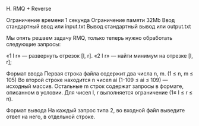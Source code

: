 H. RMQ + Reverse

Ограничение времени	1 секунда
Ограничение памяти	32Mb
Ввод	стандартный ввод или input.txt
Вывод	стандартный вывод или output.txt

Мы опять решаем задачу RMQ, только теперь нужно обработать следующие запросы:

«1 l r» — развернуть отрезок [l, r].
«2 l r» — найти минимум на отрезке [l, r];

Формат ввода
Первая строка файла содержит два числа n, m. (1 ≤ n, m ≤ 105) Во второй строке находится n чисел ai (1-109 ≤ ai ≤ 109) — исходный массив. Остальные m строк содержат запросы в формате, описанном в условии. Для чисел l, r выполняется ограничение (1≤ l ≤ r ≤ n).

Формат вывода
На каждый запрос типа 2, во входной файл выведите ответ на него, в отдельной строке.

